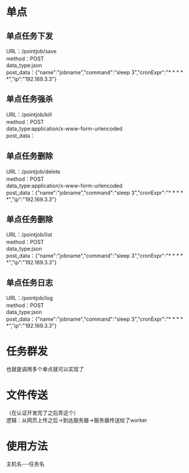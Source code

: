 # 单点
## 单点任务下发
URL：/pointjob/save  
method：POST  
data_type:json  
post_data：{"name":"jobname","command":"sleep 3","cronExpr":"* * * * *","ip":"192.169.3.3"}

## 单点任务强杀
URL：/pointjob/kill  
method：POST  
data_type:application/x-www-form-urlencoded  
post_data：

## 单点任务删除
URL：/pointjob/delete  
method：POST  
data_type:application/x-www-form-urlencoded  
post_data：{"name":"jobname","command":"sleep 3","cronExpr":"* * * * *","ip":"192.169.3.3"}

## 单点任务删除
URL：/pointjob/list  
method：POST  
data_type:json  
post_data：{"name":"jobname","command":"sleep 3","cronExpr":"* * * * *","ip":"192.169.3.3"}

## 单点任务日志
URL：/pointjob/log  
method：POST  
data_type:json  
post_data：{"name":"jobname","command":"sleep 3","cronExpr":"* * * * *","ip":"192.169.3.3"}

# 任务群发
也就是调用多个单点就可以实现了


# 文件传送
（在认证开发完了之后弄这个）  
逻辑：从网页上传之后->到达服务器->服务器传送给了worker


# 使用方法

主机名---任务名